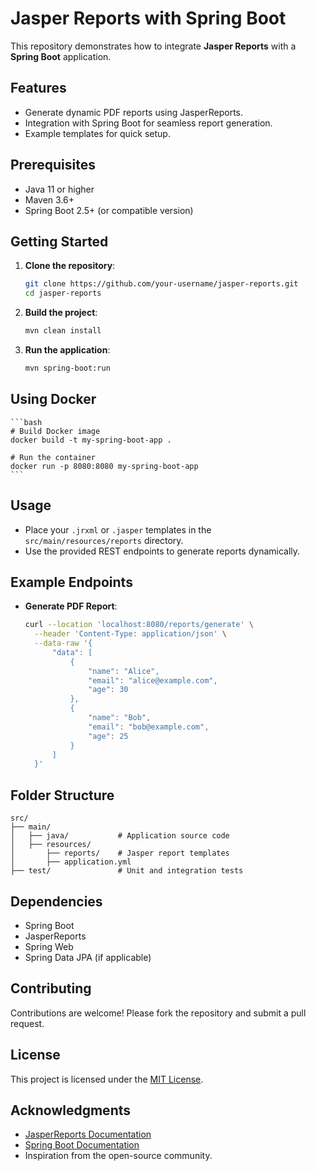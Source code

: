 # Jasper Reports with Spring Boot

This repository demonstrates how to integrate **Jasper Reports** with a **Spring Boot** application.

## Features

- Generate dynamic PDF reports using JasperReports.
- Integration with Spring Boot for seamless report generation.
- Example templates for quick setup.

## Prerequisites

- Java 11 or higher
- Maven 3.6+
- Spring Boot 2.5+ (or compatible version)

## Getting Started

1. **Clone the repository**:
    ```bash
    git clone https://github.com/your-username/jasper-reports.git
    cd jasper-reports
    ```

2. **Build the project**:
    ```bash
    mvn clean install
    ```

3. **Run the application**:
    ```bash
    mvn spring-boot:run
    ```

## Using Docker
    ```bash
    # Build Docker image
    docker build -t my-spring-boot-app .

    # Run the container
    docker run -p 8080:8080 my-spring-boot-app
    ```

## Usage

- Place your `.jrxml` or `.jasper` templates in the `src/main/resources/reports` directory.
- Use the provided REST endpoints to generate reports dynamically.

## Example Endpoints

- **Generate PDF Report**:
  ```bash
  curl --location 'localhost:8080/reports/generate' \
    --header 'Content-Type: application/json' \
    --data-raw '{
        "data": [
            {
                "name": "Alice",
                "email": "alice@example.com",
                "age": 30
            },
            {
                "name": "Bob",
                "email": "bob@example.com",
                "age": 25
            }
        ]
    }'
  ```

## Folder Structure

```
src/
├── main/
│   ├── java/           # Application source code
│   ├── resources/
│       ├── reports/    # Jasper report templates
│       ├── application.yml
├── test/               # Unit and integration tests
```

## Dependencies

- Spring Boot
- JasperReports
- Spring Web
- Spring Data JPA (if applicable)

## Contributing

Contributions are welcome! Please fork the repository and submit a pull request.

## License

This project is licensed under the [MIT License](LICENSE).

## Acknowledgments

- [JasperReports Documentation](https://community.jaspersoft.com/documentation)
- [Spring Boot Documentation](https://spring.io/projects/spring-boot)
- Inspiration from the open-source community.
